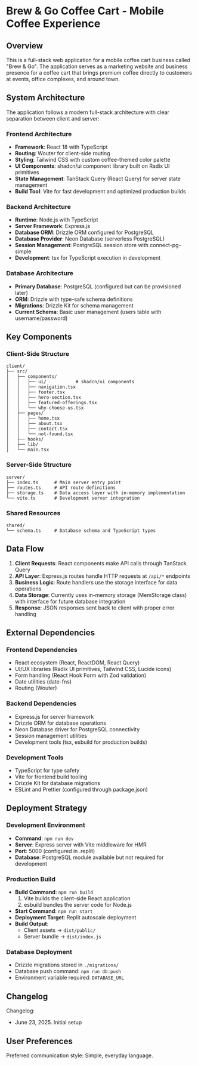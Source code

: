 # Brew & Go Coffee Cart - Mobile Coffee Experience

## Overview

This is a full-stack web application for a mobile coffee cart business called "Brew & Go". The application serves as a marketing website and business presence for a coffee cart that brings premium coffee directly to customers at events, office complexes, and around town.

## System Architecture

The application follows a modern full-stack architecture with clear separation between client and server:

### Frontend Architecture
- **Framework**: React 18 with TypeScript
- **Routing**: Wouter for client-side routing
- **Styling**: Tailwind CSS with custom coffee-themed color palette
- **UI Components**: shadcn/ui component library built on Radix UI primitives
- **State Management**: TanStack Query (React Query) for server state management
- **Build Tool**: Vite for fast development and optimized production builds

### Backend Architecture
- **Runtime**: Node.js with TypeScript
- **Server Framework**: Express.js
- **Database ORM**: Drizzle ORM configured for PostgreSQL
- **Database Provider**: Neon Database (serverless PostgreSQL)
- **Session Management**: PostgreSQL session store with connect-pg-simple
- **Development**: tsx for TypeScript execution in development

### Database Architecture
- **Primary Database**: PostgreSQL (configured but can be provisioned later)
- **ORM**: Drizzle with type-safe schema definitions
- **Migrations**: Drizzle Kit for schema management
- **Current Schema**: Basic user management (users table with username/password)

## Key Components

### Client-Side Structure
```
client/
├── src/
│   ├── components/
│   │   ├── ui/           # shadcn/ui components
│   │   ├── navigation.tsx
│   │   ├── footer.tsx
│   │   ├── hero-section.tsx
│   │   ├── featured-offerings.tsx
│   │   └── why-choose-us.tsx
│   ├── pages/
│   │   ├── home.tsx
│   │   ├── about.tsx
│   │   ├── contact.tsx
│   │   └── not-found.tsx
│   ├── hooks/
│   ├── lib/
│   └── main.tsx
```

### Server-Side Structure
```
server/
├── index.ts      # Main server entry point
├── routes.ts     # API route definitions
├── storage.ts    # Data access layer with in-memory implementation
└── vite.ts       # Development server integration
```

### Shared Resources
```
shared/
└── schema.ts     # Database schema and TypeScript types
```

## Data Flow

1. **Client Requests**: React components make API calls through TanStack Query
2. **API Layer**: Express.js routes handle HTTP requests at `/api/*` endpoints
3. **Business Logic**: Route handlers use the storage interface for data operations
4. **Data Storage**: Currently uses in-memory storage (MemStorage class) with interface for future database integration
5. **Response**: JSON responses sent back to client with proper error handling

## External Dependencies

### Frontend Dependencies
- React ecosystem (React, ReactDOM, React Query)
- UI/UX libraries (Radix UI primitives, Tailwind CSS, Lucide icons)
- Form handling (React Hook Form with Zod validation)
- Date utilities (date-fns)
- Routing (Wouter)

### Backend Dependencies
- Express.js for server framework
- Drizzle ORM for database operations
- Neon Database driver for PostgreSQL connectivity
- Session management utilities
- Development tools (tsx, esbuild for production builds)

### Development Tools
- TypeScript for type safety
- Vite for frontend build tooling
- Drizzle Kit for database migrations
- ESLint and Prettier (configured through package.json)

## Deployment Strategy

### Development Environment
- **Command**: `npm run dev`
- **Server**: Express server with Vite middleware for HMR
- **Port**: 5000 (configured in .replit)
- **Database**: PostgreSQL module available but not required for development

### Production Build
- **Build Command**: `npm run build`
  1. Vite builds the client-side React application
  2. esbuild bundles the server code for Node.js
- **Start Command**: `npm run start`
- **Deployment Target**: Replit autoscale deployment
- **Build Output**: 
  - Client assets → `dist/public/`
  - Server bundle → `dist/index.js`

### Database Deployment
- Drizzle migrations stored in `./migrations/`
- Database push command: `npm run db:push`
- Environment variable required: `DATABASE_URL`

## Changelog

Changelog:
- June 23, 2025. Initial setup

## User Preferences

Preferred communication style: Simple, everyday language.
